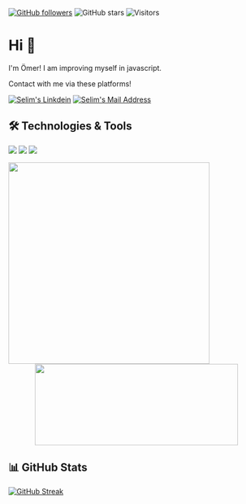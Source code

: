 <!-- <img src="https://github.com/omrbln/omrbln/blob/main/banner.png"></img> -->

[![GitHub followers](https://img.shields.io/github/followers/omrbln?style=social)](https://github.com/omrbln?tab=followers)
![GitHub stars](https://img.shields.io/github/stars/omrbln?style=social)
![Visitors](https://api.visitorbadge.io/api/visitors?path=https%3A%2F%2Fgithub.com%2Fomrbln&label=Visitors&labelColor=%23d9e3f0&countColor=%23697689&style=flat&labelStyle=lower)


# Hi 👋
I'm Ömer! I am improving myself in javascript.

Contact with me via these platforms! 

  <a href="https://www.linkedin.com/in/omrbln/" target="_blank" rel="nofollow"><img alt="Selim's Linkdein" src="https://img.shields.io/badge/LinkedIn-0077B5?style=for-the-badge&logo=linkedin&logoColor=white" /></a>
  <a href="mailto:omrblnn@gmail.com" target="_blank" rel="nofollow"><img alt="Selim's Mail Address" src="https://img.shields.io/badge/Gmail-D14836?style=for-the-badge&logo=gmail&logoColor=white" /></a>

  
## 🛠 Technologies & Tools 
![](https://skillicons.dev/icons?i=html) 
![](https://skillicons.dev/icons?i=css) 
![](https://skillicons.dev/icons?i=cs)

<!--
![](https://skillicons.dev/icons?i=js) 
![](https://skillicons.dev/icons?i=bootstrap)
![](https://skillicons.dev/icons?i=nodejs)
![](https://skillicons.dev/icons?i=react)
-->

<p align=center>
  <div align=center>
    <a href="https://github.com/ecenurdogan/github-readme-stats" title="Go to Source">
      <img align="left" width=396 src="https://github-readme-stats.vercel.app/api?username=ecenurdogan&show_icons=true&theme=react&border_color=61dafb&hide_border=true" />
    </a>
    <a href="https://github.com/ecenurdogan/github-readme-stats">
    <img align="rigt" width=400 height=160 src="https://github-readme-stats.vercel.app/api/top-langs/?username=ecenurdogan&title_color=61dafb&text_color=ffffff&icon_color=61dafb&bg_color=20232a&langs_count=8&layout=compact&border_color=61dafb&hide_border=true" />
    </a>
   </div>

 </p>


## 📊 GitHub Stats

[![GitHub Streak](https://streak-stats.demolab.com?user=omrbln&theme=dark)](https://git.io/streak-stats)
<!--<img src="https://github-readme-stats.vercel.app/api?username=omrbln&count_private=true&show_icons=true&theme=tokyonight">-->

